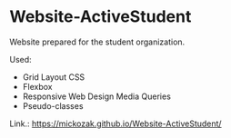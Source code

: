# Website-ActiveStudent

Website prepared for the student organization.

Used:
- Grid Layout CSS
- Flexbox
- Responsive Web Design Media Queries
- Pseudo-classes

Link.: https://mickozak.github.io/Website-ActiveStudent/
